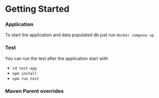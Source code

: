 # Getting Started

### Application

To start the application and data populated db
just run ```docker compose up```

### Test

You can run the test after the application start with

* ```cd test-app```
* ```npm install```
* ```npm run test```

### Maven Parent overrides

